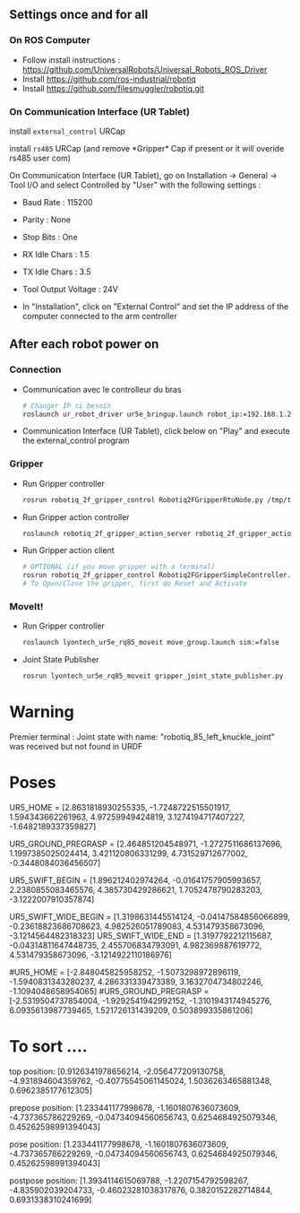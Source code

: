 ## Settings once and for all

### On ROS Computer
- Follow install instructions : https://github.com/UniversalRobots/Universal_Robots_ROS_Driver
- Install https://github.com/ros-industrial/robotiq
- Install https://github.com/filesmuggler/robotiq.git

### On Communication Interface (UR Tablet)
install `external_control` URCap

install `rs485` URCap (and remove \*Gripper\* Cap if present or it will overide rs485 user com)


On Communication Interface (UR Tablet), go on Installation -> General -> Tool I/O 
and select Controlled by "User" with the following settings :
- Baud Rate : 115200
- Parity : None 
- Stop Bits : One
- RX Idle Chars : 1.5
- TX Idle Chars : 3.5
- Tool Output Voltage : 24V  

- In "Installation", click on "External Control" and set the IP address of the computer connected to the arm controller

## After each robot power on

### Connection

- Communication avec le controlleur du bras
    ```bash
    # Changer IP si besoin
    roslaunch ur_robot_driver ur5e_bringup.launch robot_ip:=192.168.1.210 use_tool_communication:=true tool_voltage:=24 tool_parity:=0 tool_baud_rate:=115200 tool_stop_bits:=1 tool_rx_idle_chars:=1.5 tool_tx_idle_chars:=3.5 tool_device_name:=/tmp/ttyUR
    ```

- Communication Interface (UR Tablet), click below on "Play" and execute the external_control program

### Gripper

- Run Gripper controller
    ```bash
    rosrun robotiq_2f_gripper_control Robotiq2FGripperRtuNode.py /tmp/ttyUR
    ```

- Run Gripper action controller
    ```bash
    roslaunch robotiq_2f_gripper_action_server robotiq_2f_gripper_action_server.launch
    ```

- Run Gripper action client 
    ```bash
    # OPTIONAL (if you move gripper with a terminal)
    rosrun robotiq_2f_gripper_control Robotiq2FGripperSimpleController.py 
    # To Open/Close the gripper, first do Reset and Activate
    ```    

### MoveIt!

- Run Gripper controller
    ```bash
    roslaunch lyontech_ur5e_rq85_moveit move_group.launch sim:=false
    ```

- Joint State Publisher
    ```bash
    rosrun lyontech_ur5e_rq85_moveit gripper_joint_state_publisher.py
    ```

# Warning

Premier terminal : Joint state with name: "robotiq_85_left_knuckle_joint" was received but not found in URDF



# Poses

UR5_HOME = [2.8631818930255335, -1.7248722515501917, 1.594343662261963, 4.97259949424819, 3.1274194717407227, -1.6482189337359827]

UR5_GROUND_PREGRASP = [2.464851204548971, -1.2727511686137696, 1.1997385025024414, 3.421120806331299, 4.731529712677002, -0.3448084036456507]

UR5_SWIFT_BEGIN = [1.896212402974264, -0.01641757905993657, 2.2380855083465576, 4.385730429286621, 1.7052478790283203, -3.1222007910357874]

UR5_SWIFT_WIDE_BEGIN = [1.3198631445514124, -0.04147584856066899, -0.23618823686708623, 4.982526051789083, 4.531479358673096, -3.1214564482318323]
UR5_SWIFT_WIDE_END = [1.3197792212115687, -0.04314811647448735, 2.455706834793091, 4.982369887619772, 4.531479358673096, -3.1214922110186976]




#UR5_HOME = [-2.848045825958252, -1.5073298972896119, -1.5940831343280237, 4.286331339473389, 3.1632704734802246, -1.1094048658954065]
#UR5_GROUND_PREGRASP = [-2.5319504737854004, -1.9292541942992152, -1.3101943174945276, 6.0935613987739465, 1.521726131439209, 0.503899335861206]


# To sort ....


top
position: [0.9126341978656214, -2.056477209130758, -4.931894604359762, -0.40775545061145024, 1.5036263465881348, 0.6962385177612305]




prepose
position: [1.233441177998678, -1.1601807636073609, -4.737365786229269, -0.04734094560656743, 0.6254684925079346, 0.45262598991394043]



pose
position: [1.233441177998678, -1.1601807636073609, -4.737365786229269, -0.04734094560656743, 0.6254684925079346, 0.45262598991394043]


postpose
position: [1.3934114615069788, -1.2207154792598267, -4.835902039204733, -0.46023281038317876, 0.3820152282714844, 0.6931338310241699]







